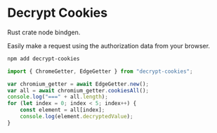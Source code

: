 # Decrypt Cookies

Rust crate node bindgen.

Easily make a request using the authorization data from your browser.

```bash
npm add decrypt-cookies
```

```js
import { ChromeGetter, EdgeGetter } from "decrypt-cookies";

var chromium_getter = await EdgeGetter.new();
var all = await chromium_getter.cookiesAll();
console.log("===" + all.length);
for (let index = 0; index < 5; index++) {
	const element = all[index];
	console.log(element.decryptedValue);
}
```
